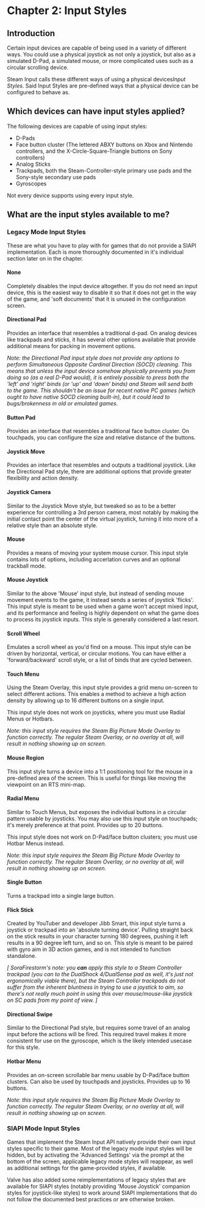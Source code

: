 # Chapter 2: Input Styles

## Introduction

Certain input devices are capable of being used in a variety of different ways. You could use a physical
joystick as not only a joystick, but also as a simulated D-Pad, a simulated mouse, or more complicated
uses such as a circular scrolling device.

Steam Input calls these different ways of using a physical devices*Input Styles*. Said Input Styles are
pre-defined ways that a physical device can be configured to behave as.

## Which devices can have input styles applied?

The following devices are capable of using input styles:
* D-Pads
* Face button cluster (The lettered ABXY buttons on Xbox and Nintendo controllers, and the X-Circle-Square-Triangle buttons on Sony controllers)
* Analog Sticks
* Trackpads, both the Steam-Controller-style primary use pads and the Sony-style secondary use pads
* Gyroscopes

Not every device supports using every input style.

## What are the input styles available to me?

### Legacy Mode Input Styles

These are what you have to play with for games that do not provide a SIAPI implementation. Each
is more thoroughly documented in it's individual section later on in the chapter.

#### None

Completely disables the input device altogether. If you do not need an input device, this is the
easiest way to disable it so that it does not get in the way of the game, and 'soft documents'
that it is unused in the configuration screen.

#### Directional Pad

Provides an interface that resembles a traditional d-pad. On analog devices like trackpads and sticks, it
has several other options available that provide additional means for packing in movement options.

*Note: the Directional Pad input style does not provide any options to perform Simultaneous Opposite Cardinal
Direction (SOCD) cleaning. This means that unless the input device somehow physically prevents you from doing so
(as a real D-Pad would), it is entirely possible to press both the 'left' and 'right' binds (or 'up' and 'down'
binds) and Steam will send both to the game. This shouldn't be an issue for recent native PC games (which ought
to have native SOCD cleaning built-in), but it could lead to bugs/brokenness in old or emulated games.*

#### Button Pad

Provides an interface that resembles a traditional face button cluster. On touchpads, you can configure
the size and relative distance of the buttons.

#### Joystick Move

Provides an interface that resembles and outputs a traditional joystick. Like the Directional Pad style,
there are additional options that provide greater flexibility and action density.

#### Joystick Camera

Similar to the Joystick Move style, but tweaked so as to be a better experience for controlling a 3rd person
camera, most notably by making the initial contact point the center of the virtual joystick, turning it into
more of a relative style than an absolute style.

#### Mouse

Provides a means of moving your system mouse cursor. This input style contains lots of options, including
accerlation curves and an optional trackball mode.

#### Mouse Joystick

Similar to the above 'Mouse' input style, but instead of sending mouse movement events to the game, it instead
sends a series of joystick 'flicks'. This input style is meant to be used when a game won't accept mixed input,
and its performance and feeling is highly dependent on what the game does to process its joystick inputs. This
style is generally considered a last resort.

#### Scroll Wheel

Emulates a scroll wheel as you'd find on a mouse. This input style can be driven by horizontal, vertical, or circular
motions. You can have either a 'forward/backward' scroll style, or a list of binds that are cycled between.

#### Touch Menu

Using the Steam Overlay, this input style provides a grid menu on-screen to select different actions. This enables
a method to achieve a high action density by allowing up to 16 different buttons on a single input.

This input style does not work on joysticks, where you must use Radial Menus or Hotbars.

*Note: this input style requires the Steam Big Picture Mode Overlay to function correctly. The regular Steam Overlay,
or no overlay at all, will result in nothing showing up on screen.*

#### Mouse Region

This input style turns a device into a 1:1 positioning tool for the mouse in a pre-defined area of the screen. This
is useful for things like moving the viewpoint on an RTS mini-map.

#### Radial Menu

Similar to Touch Menus, but exposes the individual buttons in a circular pattern usable by joysticks. You may also use
this input style on touchpads; it's merely preference at that point. Provides up to 20 buttons.

This input style does not work on D-Pad/face button clusters; you must use Hotbar Menus instead.

*Note: this input style requires the Steam Big Picture Mode Overlay to function correctly. The regular Steam Overlay,
or no overlay at all, will result in nothing showing up on screen.*

#### Single Button

Turns a trackpad into a single large button.

#### Flick Stick

Created by YouTuber and developer Jibb Smart, this input style turns a joystick or trackpad into an 'absolute turning device'.
Pulling straight back on the stick results in your character turning 180 degrees, pushing it left results in a 90 degree left turn,
and so on. This style is meant to be paired with gyro aim in 3D action games, and is not intended to function standalone.

*[ SoraFirestorm's note: you **can** apply this style to a Steam Controller trackpad (you can to the DualShock 4/DualSense pad
as well, it's just not ergonomically viable there), but the Steam Controller trackpads do not suffer from the inherent bluntness
in trying to use a joystick to aim, so there's not really much point in using this over mouse/mouse-like joystick on SC pads from
my point of view. ]*

#### Directional Swipe

Similar to the Directional Pad style, but requires some travel of an analog input before the actions will be fired. This required travel
makes it more consistent for use on the gyroscope, which is the likely intended usecase for this style.

#### Hotbar Menu

Provides an on-screen scrollable bar menu usable by D-Pad/face button clusters. Can also be used by touchpads and joysticks. Provides up
to 16 buttons.

*Note: this input style requires the Steam Big Picture Mode Overlay to function correctly. The regular Steam Overlay,
or no overlay at all, will result in nothing showing up on screen.*

### SIAPI Mode Input Styles

Games that implement the Steam Input API natively provide their own input styles specific to their game. Most of the
legacy mode input styles will be hidden, but by activating the 'Advanced Settings' via the prompt at the bottom of the
screen, applicable legacy mode styles will reappear, as well as additional settings for the game-provided styles, if
available.

Valve has also added some reimplementations of legacy styles that are available for SIAPI styles (notably providing
'Mouse Joystick' companion styles for joystick-like styles) to work around SIAPI implementations that do not follow
the documented best practices or are otherwise broken.

